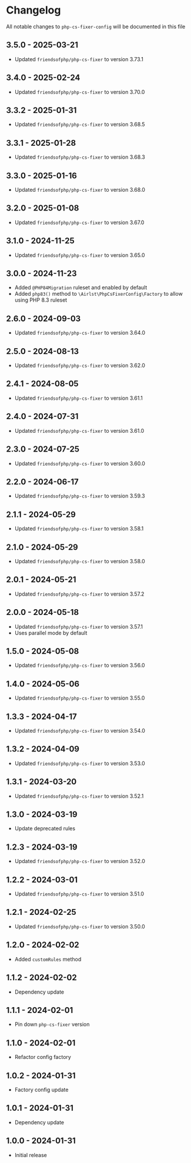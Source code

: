 # Changelog

All notable changes to `php-cs-fixer-config` will be documented in this file

## 3.5.0 - 2025-03-21

- Updated `friendsofphp/php-cs-fixer` to version 3.73.1

## 3.4.0 - 2025-02-24

- Updated `friendsofphp/php-cs-fixer` to version 3.70.0

## 3.3.2 - 2025-01-31

- Updated `friendsofphp/php-cs-fixer` to version 3.68.5

## 3.3.1 - 2025-01-28

- Updated `friendsofphp/php-cs-fixer` to version 3.68.3

## 3.3.0 - 2025-01-16

- Updated `friendsofphp/php-cs-fixer` to version 3.68.0

## 3.2.0 - 2025-01-08

- Updated `friendsofphp/php-cs-fixer` to version 3.67.0

## 3.1.0 - 2024-11-25

- Updated `friendsofphp/php-cs-fixer` to version 3.65.0

## 3.0.0 - 2024-11-23

- Added `@PHP84Migration` ruleset and enabled by default
- Added `php83()` method to `\Airlst\PhpCsFixerConfig\Factory` to allow using PHP 8.3 ruleset

## 2.6.0 - 2024-09-03

- Updated `friendsofphp/php-cs-fixer` to version 3.64.0

## 2.5.0 - 2024-08-13

- Updated `friendsofphp/php-cs-fixer` to version 3.62.0

## 2.4.1 - 2024-08-05

- Updated `friendsofphp/php-cs-fixer` to version 3.61.1

## 2.4.0 - 2024-07-31

- Updated `friendsofphp/php-cs-fixer` to version 3.61.0

## 2.3.0 - 2024-07-25

- Updated `friendsofphp/php-cs-fixer` to version 3.60.0

## 2.2.0 - 2024-06-17

- Updated `friendsofphp/php-cs-fixer` to version 3.59.3

## 2.1.1 - 2024-05-29

- Updated `friendsofphp/php-cs-fixer` to version 3.58.1

## 2.1.0 - 2024-05-29

- Updated `friendsofphp/php-cs-fixer` to version 3.58.0

## 2.0.1 - 2024-05-21

- Updated `friendsofphp/php-cs-fixer` to version 3.57.2

## 2.0.0 - 2024-05-18

- Updated `friendsofphp/php-cs-fixer` to version 3.57.1
- Uses parallel mode by default

## 1.5.0 - 2024-05-08

- Updated `friendsofphp/php-cs-fixer` to version 3.56.0

## 1.4.0 - 2024-05-06

- Updated `friendsofphp/php-cs-fixer` to version 3.55.0

## 1.3.3 - 2024-04-17

- Updated `friendsofphp/php-cs-fixer` to version 3.54.0

## 1.3.2 - 2024-04-09

- Updated `friendsofphp/php-cs-fixer` to version 3.53.0

## 1.3.1 - 2024-03-20

- Updated `friendsofphp/php-cs-fixer` to version 3.52.1

## 1.3.0 - 2024-03-19

- Update deprecated rules

## 1.2.3 - 2024-03-19

- Updated `friendsofphp/php-cs-fixer` to version 3.52.0

## 1.2.2 - 2024-03-01

- Updated `friendsofphp/php-cs-fixer` to version 3.51.0

## 1.2.1 - 2024-02-25

- Updated `friendsofphp/php-cs-fixer` to version 3.50.0

## 1.2.0 - 2024-02-02

- Added `customRules` method

## 1.1.2 - 2024-02-02

- Dependency update

## 1.1.1 - 2024-02-01

- Pin down `php-cs-fixer` version

## 1.1.0 - 2024-02-01

- Refactor config factory

## 1.0.2 - 2024-01-31

- Factory config update

## 1.0.1 - 2024-01-31

- Dependency update

## 1.0.0 - 2024-01-31

- Initial release
